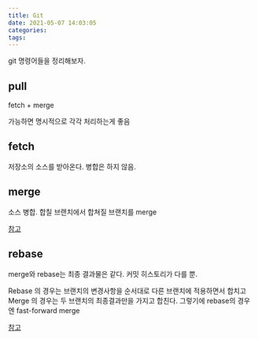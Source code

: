 ```yaml
---
title: Git
date: 2021-05-07 14:03:05
categories:
tags:
---
```


git 명령어들을 정리해보자.

## pull

fetch + merge

가능하면 명시적으로 각각 처리하는게 좋음

## fetch

저장소의 소스를 받아온다. 병합은 하지 않음.

## merge

소스 병합.
합칠 브랜치에서 합쳐질 브랜치를 merge

[참고](https://git-scm.com/book/ko/v2/Git-%EB%B8%8C%EB%9E%9C%EC%B9%98-%EB%B8%8C%EB%9E%9C%EC%B9%98%EC%99%80-Merge-%EC%9D%98-%EA%B8%B0%EC%B4%88#_basic_merging)

## rebase

merge와 rebase는 최종 결과물은 같다. 커밋 히스토리가 다를 뿐.

Rebase 의 경우는 브랜치의 변경사항을 순서대로 다른 브랜치에 적용하면서 합치고 Merge 의 경우는 두 브랜치의 최종결과만을 가지고 합친다.
그렇기에 rebase의 경우엔 fast-forward merge

[참고](https://git-scm.com/book/ko/v2/Git-%EB%B8%8C%EB%9E%9C%EC%B9%98-Rebase-%ED%95%98%EA%B8%B0)
